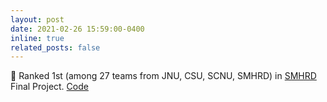 ```yaml
---
layout: post
date: 2021-02-26 15:59:00-0400
inline: true
related_posts: false
---
```


:1st_place_medal: Ranked 1st (among 27 teams from JNU, CSU, SCNU, SMHRD) in [SMHRD](https://smhrd.or.kr/) Final Project. [Code](https://github.com/taehoonkweon/creator_growth_prediction)
